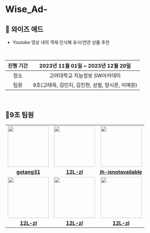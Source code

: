 # Wise_Ad-

🦉 와이즈 애드
-------------
- Youtube 영상 내의 객체 인식해 유사/연관 상품 추천



<br/>

|진행 기간|2023년 11월 01일 ~ 2023년 12월 20일|
|:-----:|:----:|
|장소|고려대학교 지능정보 SW아카데미|
|팀원|9조(고태욱, 김민지, 김진현, 성필, 양시문, 이예원)|

<br/>


🐥9조 팀원 
---------------


<table>
 <tr>
    <td align="center"><a href="https://github.com/gotang31"><img src="https://avatars.githubusercontent.com/gotang31" width="130px;" alt=""></a></td>
    <td align="center"><a href="https://github.com/12L-zl"><img src="https://avatars.githubusercontent.com/12L-zl" width="130px;" alt=""></a></td>
    <td align="center"><a href="https://github.com/jh-isnotavailable"><img src="https://avatars.githubusercontent.com/jh-isnotavailable" width="130px;" alt=""></a></td>
  </tr>
  <tr>
    <td align="center"><a href="https://github.com/gotang31"><b>gotang31</b></a></td>
    <td align="center"><a href="https://github.com/12L-zl"><b>12L-zl</b></a></td>
    <td align="center"><a href="https://github.com/jh-isnotavailable"><b>jh-isnotavailable</b></a></td>
  </tr>
   <tr>
    <td align="center"><a href="https://github.com/12L-zl"><img src="https://avatars.githubusercontent.com/12L-zl" width="130px;" alt=""></a></td>
    <td align="center"><a href="https://github.com/12L-zl"><img src="https://avatars.githubusercontent.com/12L-zl" width="130px;" alt=""></a></td>
    <td align="center"><a href="https://github.com/12L-zl"><img src="https://avatars.githubusercontent.com/12L-zl" width="130px;" alt=""></a></td>
  </tr>
  <tr>
    <td align="center"><a href="https://github.com/12L-zl"><b>12L-zl</b></a></td>
    <td align="center"><a href="https://github.com/12L-zl"><b>12L-zl</b></a></td>
    <td align="center"><a href="https://github.com/12L-zl"><b>12L-zl</b></a></td>
  </tr>
</table>
